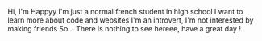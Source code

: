 Hi, I'm Happyy
I'm just a normal french student in high school
I want to learn more about code and websites
I'm an introvert, I'm not interested by making friends
So... There is nothing to see hereee, have a great day !
